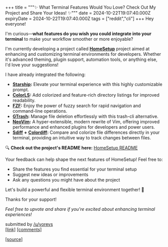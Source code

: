 +++
title = """✨ What Terminal Features Would You Love? Check Out My Project and Share Your Ideas! ✨"""
date = 2024-10-22T19:07:40.000Z
expiryDate = 2024-10-22T19:07:40.000Z
tags = ["reddit","cli"]
+++
Hey everyone!

I'm curious—**what features do you wish you could integrate into your terminal** to make your workflow smoother or more enjoyable?

I'm currently developing a project called [**HomeSetup**](https://github.com/yorevs/homesetup) project aimed at enhancing and customizing terminal environments for developers. Whether it's advanced theming, plugin support, automation tools, or anything else, I'd love your suggestions!

I have already integrated the following:

*   [**Starship**](https://starship.rs/)**:** Elevate your terminal experience with this highly customizable prompt.
*   [**ColorLS**](https://github.com/athityakumar/colorls)**:** Add colorized and feature-rich directory listings for improved readability.
*   [**FZF**](https://www.redhat.com/sysadmin/fzf-linux-fuzzy-finder)**:** Enjoy the power of fuzzy search for rapid navigation and command-line operations.
*   [**GTrash**](https://github.com/umlx5h/gtrash)**:** Manage file deletion effortlessly with this trash-cli alternative.
*   [**NeoVim**](https://neovim.io/)**:** A hyper-extensible, modern rewrite of Vim, offering improved performance and enhanced plugins for developers and power users.
*   [**Sdiff**](https://man7.org/linux/man-pages/man1/sdiff.1.html) **+** [**Colordiff**](https://www.colordiff.org/)**:** Compare and colorize file differences directly in your terminal, providing an intuitive way to track changes between files.

🔍 **Check out the project's README here:** [HomeSetup README](https://github.com/yorevs/homesetup/blob/master/README.md)

Your feedback can help shape the next features of HomeSetup! Feel free to:

*   Share the features you find essential for your terminal setup
*   Suggest new ideas or improvements
*   Ask any questions you might have about the project

Let's build a powerful and flexible terminal environment together! 🚀

Thanks for your support!

_Feel free to upvote and share if you're excited about enhancing terminal experiences!_

submitted by [/u/yorevs](https://www.reddit.com/user/yorevs)  
[\[link\]](https://www.reddit.com/r/commandline/comments/1g9q8k3/what_terminal_features_would_you_love_check_out/) [\[comments\]](https://www.reddit.com/r/commandline/comments/1g9q8k3/what_terminal_features_would_you_love_check_out/)

[[source]](https://www.reddit.com/r/commandline/comments/1g9q8k3/what_terminal_features_would_you_love_check_out/)
